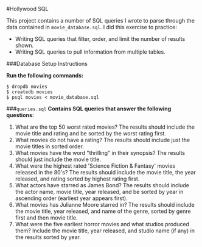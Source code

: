 #Hollywood SQL

This project contains a number of SQL queries I wrote to parse through the data contained in `movie_database.sql`. I did this exercise to practice:
* Writing SQL queries that filter, order, and limit the number of results shown.
* Writing SQL queries to pull information from multiple tables.

###Database Setup Instructions

**Run the following commands:**
```no-highlight
$ dropdb movies
$ createdb movies
$ psql movies < movie_database.sql
```

###`queries.sql`
**Contains SQL queries that answer the following questions:**

1. What are the top 50 worst rated movies? The results should include the movie title and rating and be sorted by the worst rating first.
2. What movies do not have a rating? The results should include just the movie titles in sorted order.
3. What movies have the word "thrilling" in their synopsis? The results should just include the movie title.
4. What were the highest rated 'Science Fiction & Fantasy' movies released in the 80's? The results should include the movie title, the year released, and rating sorted by highest rating first.
5. What actors have starred as James Bond? The results should include the actor name, movie title, year released, and be sorted by year in ascending order (earliest year appears first).
6. What movies has Julianne Moore starred in? The results should include the movie title, year released, and name of the genre, sorted by genre first and then movie title.
7. What were the five earliest horror movies and what studios produced them? Include the movie title, year released, and studio name (if any) in the results sorted by year.
